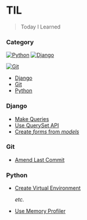 # TIL

> Today I Learned

### Category
[![Python](https://img.shields.io/badge/python-3670A0?style=for-the-badge&logo=python&logoColor=ffdd54)](#python)
[![Django](https://img.shields.io/badge/django-%23092E20.svg?style=for-the-badge&logo=django&logoColor=white)](#django)

[![Git](https://img.shields.io/badge/git-%23F05033.svg?style=for-the-badge&logo=git&logoColor=white)](#git)


<!-- no toc -->
* [Django](#django)
* [Git](#git)
* [Python](#python)



### Django
* [Make Queries](django/make-queries.md)
* [Use QuerySet API](django/use-queryset-api.md)
* [Create *forms* from *models*](django/create-forms-from-models.md)


### Git
* [Amend Last Commit](git/amend-last-commit.md)


### Python
* [Create Virtual Environment](python/create-virtual-environment.md)

  _etc._

* [Use Memory Profiler](python/use-memory-profiler.md)
